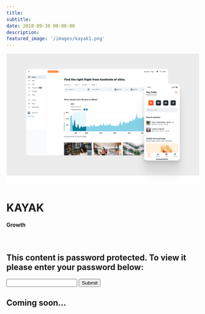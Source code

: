 ```yaml
---
title: 
subtitle: 
date: 2018-09-30 00:00:00
description: 
featured_image: '/images/kayak1.png'
---
```

<div>
    <img src="/images/kayak2.png"/>
</div>

 <h1>KAYAK</h1>
 <h4>Growth</h4>

<br>

<script src="{{ '/js/password.js' }}"></script>
<div id="password-section" class="password-section">
    <h2 class="text-start password-section-p">This content is password protected. To view it please enter your password below:</h2>
    <div class="password-section-content">
        <div class="input-group mb-3">
            <input id='password' class="form-control" type='password' />
            <button type="button" class="btn btn-outline-secondary password-section-button" onclick="canAccess()">
                Submit
            </button>
        </div>
    </div>
</div>

<div id="content-hide" class="display-none">
    <h2>Coming soon...</h2>
</div>
